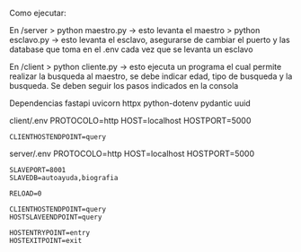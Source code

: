 Como ejecutar:

En /server
    > python maestro.py -> esto levanta el maestro 
    > python esclavo.py -> esto levanta el esclavo, asegurarse de cambiar el puerto y las database que toma en el .env cada vez que se levanta un esclavo

En /client
    > python cliente.py -> esto ejecuta un programa el cual permite realizar la busqueda al maestro, se debe indicar edad, tipo de busqueda y la busqueda. Se deben seguir los pasos indicados en la consola

Dependencias
    fastapi
    uvicorn
    httpx
    python-dotenv
    pydantic
    uuid

client/.env
    PROTOCOLO=http
    HOST=localhost
    HOSTPORT=5000

    CLIENTHOSTENDPOINT=query

server/.env
    PROTOCOLO=http
    HOST=localhost
    HOSTPORT=5000

    SLAVEPORT=8001
    SLAVEDB=autoayuda,biografia

    RELOAD=0 

    CLIENTHOSTENDPOINT=query
    HOSTSLAVEENDPOINT=query

    HOSTENTRYPOINT=entry
    HOSTEXITPOINT=exit